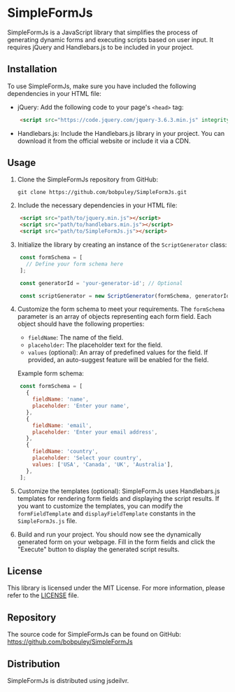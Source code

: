 SimpleFormJs
============

SimpleFormJs is a JavaScript library that simplifies the process of generating dynamic forms and executing scripts based on user input. It requires jQuery and Handlebars.js to be included in your project.

Installation
------------

To use SimpleFormJs, make sure you have included the following dependencies in your HTML file:

-   jQuery: Add the following code to your page's `<head>` tag:
```html
    <script src="https://code.jquery.com/jquery-3.6.3.min.js" integrity="sha256-pvPw+upLPUjgMXY0G+8O0xUf+/Im1MZjXxxgOcBQBXU=" crossorigin="anonymous"></script>
```
-   Handlebars.js: Include the Handlebars.js library in your project. You can download it from the official website or include it via a CDN.

Usage
-----

1.  Clone the SimpleFormJs repository from GitHub:

    `git clone https://github.com/bobpuley/SimpleFormJs.git`

2.  Include the necessary dependencies in your HTML file:
```html
    <script src="path/to/jquery.min.js"></script>
    <script src="path/to/handlebars.min.js"></script>
    <script src="path/to/SimpleFormJs.js"></script>
```

3.  Initialize the library by creating an instance of the `ScriptGenerator` class:
```javascript
    const formSchema = [
      // Define your form schema here
    ];

    const generatorId = 'your-generator-id'; // Optional

    const scriptGenerator = new ScriptGenerator(formSchema, generatorId);`
```
4.  Customize the form schema to meet your requirements. The `formSchema` parameter is an array of objects representing each form field. Each object should have the following properties:

    -   `fieldName`: The name of the field.
    -   `placeholder`: The placeholder text for the field.
    -   `values` (optional): An array of predefined values for the field. If provided, an auto-suggest feature will be enabled for the field.

    Example form schema:
```javascript
    const formSchema = [
      {
        fieldName: 'name',
        placeholder: 'Enter your name',
      },
      {
        fieldName: 'email',
        placeholder: 'Enter your email address',
      },
      {
        fieldName: 'country',
        placeholder: 'Select your country',
        values: ['USA', 'Canada', 'UK', 'Australia'],
      },
    ];
```

5.  Customize the templates (optional): SimpleFormJs uses Handlebars.js templates for rendering form fields and displaying the script results. If you want to customize the templates, you can modify the `formFieldTemplate` and `displayFieldTemplate` constants in the `SimpleFormJs.js` file.

6.  Build and run your project. You should now see the dynamically generated form on your webpage. Fill in the form fields and click the "Execute" button to display the generated script results.

License
-------

This library is licensed under the MIT License. For more information, please refer to the [LICENSE](https://github.com/bobpuley/SimpleFormJs/blob/main/LICENSE) file.

Repository
----------

The source code for SimpleFormJs can be found on GitHub: <https://github.com/bobpuley/SimpleFormJs>

Distribution
------------

SimpleFormJs is distributed using jsdeilvr.
